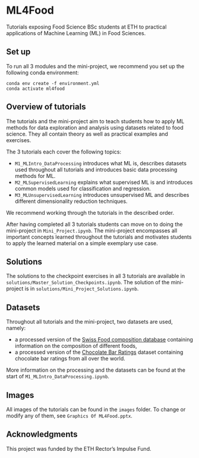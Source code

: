 # ML4Food
Tutorials exposing Food Science BSc students at ETH to practical applications of Machine Learning (ML) in Food Sciences.

## Set up
To run all 3 modules and the mini-project, we recommend you set up the following conda environment:
````
conda env create -f environment.yml
conda activate ml4food
````

## Overview of tutorials
The tutorials and the mini-project aim to teach students how to apply ML methods for data exploration and analysis using datasets related to food science. They all contain theory as well as practical examples and exercises. 

The 3 tutorials each cover the following topics:
- `M1_MLIntro_DataProcessing` introduces what ML is, describes datasets used throughout all tutorials and introduces basic data processing methods for ML. 
- `M2_MLSupervisedLearning` explains what supervised ML is and introduces common models used for classification and regression.
- `M3_MLUnsupervisedLearning` introduces unsupervised ML and describes different dimensionality reduction techniques. 

We recommend working through the tutorials in the described order. 

After having completed all 3 tutorials students can move on to doing the mini-project in `Mini_Project.ipynb`. The mini-project encompasses all important concepts learned throughout the tutorials and motivates students to apply the learned material on a simple exemplary use case. 

## Solutions
The solutions to the checkpoint exercises in all 3 tutorials are available in `solutions/Master_Solution_Checkpoints.ipynb`. The solution of the mini-project is in `solutions/Mini_Project_Solutions.ipynb`.

## Datasets
Throughout all tutorials and the mini-project, two datasets are used, namely:
* a processed version of the [Swiss Food composition database](https://naehrwertdaten.ch/en/) containing information on the composition of different foods,
* a processed version of the [Chocolate Bar Ratings](https://www.kaggle.com/datasets/evangower/chocolate-bar-ratings) dataset containing chocolate bar ratings from all over the world. 

More information on the processing and the datasets can be found at the start of  `M1_MLIntro_DataProcessing.ipynb`.

## Images
All images of the tutorials can be found in the `images` folder. To change or  modify any of them, see `Graphics Of ML4Food.pptx`.

## Acknowledgments
This project was funded by the ETH Rector’s Impulse Fund.

